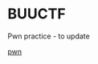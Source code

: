 # BUUCTF

Pwn practice - to update

[pwn](BUUCTF%20a811a57c1d6f45fe96bfffaf1055d34f/pwn%204c7a9929fb654fd591757ded9d26b2a9.md)